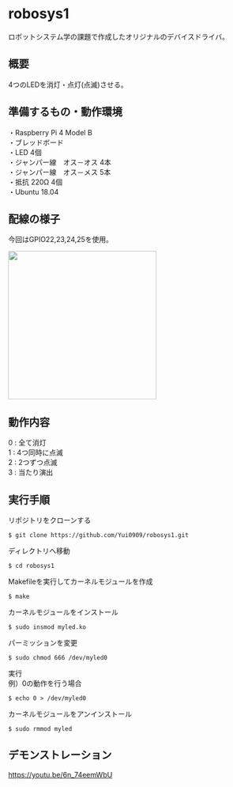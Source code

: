 # robosys1
ロボットシステム学の課題で作成したオリジナルのデバイスドライバ。

## 概要
4つのLEDを消灯・点灯(点滅)させる。

## 準備するもの・動作環境
・Raspberry Pi 4 Model B  
・ブレッドボード  
・LED 4個  
・ジャンパー線　オス－オス 4本  
・ジャンパー線　オス－メス 5本  
・抵抗 220Ω 4個  
・Ubuntu 18.04　　

## 配線の様子
今回はGPIO22,23,24,25を使用。  
  
<img src="https://user-images.githubusercontent.com/72923980/101601938-a70e9200-3a40-11eb-8e78-276d45d56692.jpg" width="300">

## 動作内容
0 : 全て消灯  
1 : 4つ同時に点滅  
2 : 2つずつ点滅  
3 : 当たり演出  

## 実行手順
リポジトリをクローンする  
~~~
$ git clone https://github.com/Yui0909/robosys1.git
~~~  
ディレクトリへ移動  
~~~
$ cd robosys1
~~~  
Makefileを実行してカーネルモジュールを作成  
~~~
$ make
~~~  
カーネルモジュールをインストール
~~~
$ sudo insmod myled.ko
~~~  
パーミッションを変更  
~~~
$ sudo chmod 666 /dev/myled0
~~~  
実行  
例）0の動作を行う場合  
~~~
$ echo 0 > /dev/myled0
~~~   
カーネルモジュールをアンインストール  
~~~
$ sudo rmmod myled
~~~  

## デモンストレーション
https://youtu.be/6n_74eemWbU
